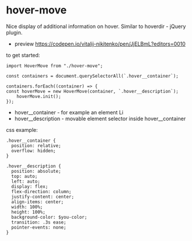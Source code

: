 # hover-move
  Nice display of additional information on hover. Similar to hoverdir - jQuery plugin.
  
  - preview https://codepen.io/vitalij-nikitenko/pen/JjELBmL?editors=0010

to get started:

```
import HoverMove from "./hover-move";

const containers = document.querySelectorAll(`.hover__container`);

containers.forEach((container) => {
const hoverMove = new HoverMove(container, `.hover__description`);
    hoverMove.init();
});
```

- hover__container - for example an element Li
- hover__description - movable element selector inside hover__container

css example:

```
.hover__container {
  position: relative;
  overflow: hidden;
}

.hover__description {
  position: absolute;
  top: auto;
  left: auto;
  display: flex;
  flex-direction: column;
  justify-content: center;
  align-items: center;
  width: 100%;
  height: 100%;
  background-color: $you-color;
  transition: .3s ease;
  pointer-events: none;
}

```
